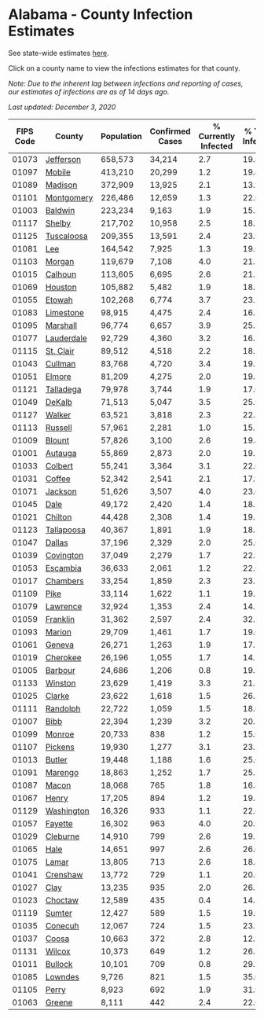 # Alabama - County Infection Estimates

See state-wide estimates [here](/infections/us-al).

Click on a county name to view the infections estimates for that county.

*Note: Due to the inherent lag between infections and reporting of cases, our estimates of infections are as of 14 days ago.*

*Last updated: December 3, 2020*

|   FIPS Code |                   County |   Population |   Confirmed Cases |   % Currently Infected |   % Total Infected |
|-------------|--------------------------|--------------|-------------------|------------------------|--------------------|
|       01073 |   [Jefferson](jefferson) |      658,573 |            34,214 |                    2.7 |               19.4 |
|       01097 |         [Mobile](mobile) |      413,210 |            20,299 |                    1.2 |               19.4 |
|       01089 |       [Madison](madison) |      372,909 |            13,925 |                    2.1 |               13.9 |
|       01101 | [Montgomery](montgomery) |      226,486 |            12,659 |                    1.3 |               22.0 |
|       01003 |       [Baldwin](baldwin) |      223,234 |             9,163 |                    1.9 |               15.3 |
|       01117 |         [Shelby](shelby) |      217,702 |            10,958 |                    2.5 |               18.5 |
|       01125 | [Tuscaloosa](tuscaloosa) |      209,355 |            13,591 |                    2.4 |               23.9 |
|       01081 |               [Lee](lee) |      164,542 |             7,925 |                    1.3 |               19.0 |
|       01103 |         [Morgan](morgan) |      119,679 |             7,108 |                    4.0 |               21.3 |
|       01015 |       [Calhoun](calhoun) |      113,605 |             6,695 |                    2.6 |               21.1 |
|       01069 |       [Houston](houston) |      105,882 |             5,482 |                    1.9 |               18.8 |
|       01055 |         [Etowah](etowah) |      102,268 |             6,774 |                    3.7 |               23.7 |
|       01083 |   [Limestone](limestone) |       98,915 |             4,475 |                    2.4 |               16.3 |
|       01095 |     [Marshall](marshall) |       96,774 |             6,657 |                    3.9 |               25.9 |
|       01077 | [Lauderdale](lauderdale) |       92,729 |             4,360 |                    3.2 |               16.5 |
|       01115 |   [St. Clair](st.-clair) |       89,512 |             4,518 |                    2.2 |               18.2 |
|       01043 |       [Cullman](cullman) |       83,768 |             4,720 |                    3.4 |               19.9 |
|       01051 |         [Elmore](elmore) |       81,209 |             4,275 |                    2.0 |               19.8 |
|       01121 |   [Talladega](talladega) |       79,978 |             3,744 |                    1.9 |               17.0 |
|       01049 |         [DeKalb](dekalb) |       71,513 |             5,047 |                    3.5 |               25.9 |
|       01127 |         [Walker](walker) |       63,521 |             3,818 |                    2.3 |               22.8 |
|       01113 |       [Russell](russell) |       57,961 |             2,281 |                    1.0 |               15.7 |
|       01009 |         [Blount](blount) |       57,826 |             3,100 |                    2.6 |               19.4 |
|       01001 |       [Autauga](autauga) |       55,869 |             2,873 |                    2.0 |               19.2 |
|       01033 |       [Colbert](colbert) |       55,241 |             3,364 |                    3.1 |               22.0 |
|       01031 |         [Coffee](coffee) |       52,342 |             2,541 |                    2.1 |               17.9 |
|       01071 |       [Jackson](jackson) |       51,626 |             3,507 |                    4.0 |               23.6 |
|       01045 |             [Dale](dale) |       49,172 |             2,420 |                    1.4 |               18.2 |
|       01021 |       [Chilton](chilton) |       44,428 |             2,308 |                    1.4 |               19.8 |
|       01123 | [Tallapoosa](tallapoosa) |       40,367 |             1,891 |                    1.9 |               18.5 |
|       01047 |         [Dallas](dallas) |       37,196 |             2,329 |                    2.0 |               25.0 |
|       01039 |   [Covington](covington) |       37,049 |             2,279 |                    1.7 |               22.9 |
|       01053 |     [Escambia](escambia) |       36,633 |             2,061 |                    1.2 |               22.0 |
|       01017 |     [Chambers](chambers) |       33,254 |             1,859 |                    2.3 |               23.1 |
|       01109 |             [Pike](pike) |       33,114 |             1,622 |                    1.1 |               19.3 |
|       01079 |     [Lawrence](lawrence) |       32,924 |             1,353 |                    2.4 |               14.7 |
|       01059 |     [Franklin](franklin) |       31,362 |             2,597 |                    2.4 |               32.3 |
|       01093 |         [Marion](marion) |       29,709 |             1,461 |                    1.7 |               19.0 |
|       01061 |         [Geneva](geneva) |       26,271 |             1,263 |                    1.9 |               17.1 |
|       01019 |     [Cherokee](cherokee) |       26,196 |             1,055 |                    1.7 |               14.7 |
|       01005 |       [Barbour](barbour) |       24,686 |             1,206 |                    0.8 |               19.2 |
|       01133 |       [Winston](winston) |       23,629 |             1,419 |                    3.3 |               21.5 |
|       01025 |         [Clarke](clarke) |       23,622 |             1,618 |                    1.5 |               26.3 |
|       01111 |     [Randolph](randolph) |       22,722 |             1,059 |                    1.5 |               18.0 |
|       01007 |             [Bibb](bibb) |       22,394 |             1,239 |                    3.2 |               20.3 |
|       01099 |         [Monroe](monroe) |       20,733 |               838 |                    1.2 |               15.6 |
|       01107 |       [Pickens](pickens) |       19,930 |             1,277 |                    3.1 |               23.7 |
|       01013 |         [Butler](butler) |       19,448 |             1,188 |                    1.6 |               25.0 |
|       01091 |       [Marengo](marengo) |       18,863 |             1,252 |                    1.7 |               25.3 |
|       01087 |           [Macon](macon) |       18,068 |               765 |                    1.8 |               16.4 |
|       01067 |           [Henry](henry) |       17,205 |               894 |                    1.2 |               19.3 |
|       01129 | [Washington](washington) |       16,326 |               933 |                    1.1 |               22.0 |
|       01057 |       [Fayette](fayette) |       16,302 |               963 |                    4.0 |               20.9 |
|       01029 |     [Cleburne](cleburne) |       14,910 |               799 |                    2.6 |               19.1 |
|       01065 |             [Hale](hale) |       14,651 |               997 |                    2.6 |               26.6 |
|       01075 |           [Lamar](lamar) |       13,805 |               713 |                    2.6 |               18.8 |
|       01041 |     [Crenshaw](crenshaw) |       13,772 |               729 |                    1.1 |               20.6 |
|       01027 |             [Clay](clay) |       13,235 |               935 |                    2.0 |               26.2 |
|       01023 |       [Choctaw](choctaw) |       12,589 |               435 |                    0.4 |               14.3 |
|       01119 |         [Sumter](sumter) |       12,427 |               589 |                    1.5 |               19.9 |
|       01035 |       [Conecuh](conecuh) |       12,067 |               724 |                    1.5 |               23.2 |
|       01037 |           [Coosa](coosa) |       10,663 |               372 |                    2.8 |               12.9 |
|       01131 |         [Wilcox](wilcox) |       10,373 |               649 |                    1.2 |               26.5 |
|       01011 |       [Bullock](bullock) |       10,101 |               709 |                    0.8 |               29.1 |
|       01085 |       [Lowndes](lowndes) |        9,726 |               821 |                    1.5 |               35.0 |
|       01105 |           [Perry](perry) |        8,923 |               692 |                    1.9 |               31.9 |
|       01063 |         [Greene](greene) |        8,111 |               442 |                    2.4 |               22.0 |